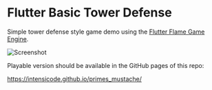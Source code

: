 # Flutter Basic Tower Defense

Simple tower defense style game demo using the
[Flutter Flame Game Engine](https://flame-engine.org/).

![Screenshot](images/level1.gif)

Playable version should be available in the GitHub pages of this repo:

https://intensicode.github.io/primes_mustache/
